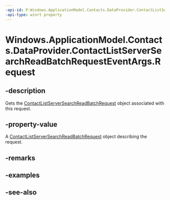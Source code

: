 ```yaml
---
-api-id: P:Windows.ApplicationModel.Contacts.DataProvider.ContactListServerSearchReadBatchRequestEventArgs.Request
-api-type: winrt property
---
```


<!-- Property syntax
public Windows.ApplicationModel.Contacts.DataProvider.ContactListServerSearchReadBatchRequest Request { get; }
-->

# Windows.ApplicationModel.Contacts.DataProvider.ContactListServerSearchReadBatchRequestEventArgs.Request

## -description
Gets the [ContactListServerSearchReadBatchRequest](contactlistserversearchreadbatchrequest.md) object associated with this request.

## -property-value
A [ContactListServerSearchReadBatchRequest](contactlistserversearchreadbatchrequest.md) object describing the request.

## -remarks

## -examples

## -see-also
